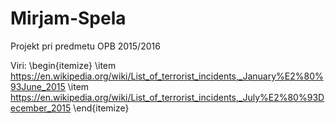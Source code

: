 # Mirjam-Spela
Projekt pri predmetu OPB 2015/2016

Viri:
\begin{itemize}
\item https://en.wikipedia.org/wiki/List_of_terrorist_incidents,_January%E2%80%93June_2015
\item https://en.wikipedia.org/wiki/List_of_terrorist_incidents,_July%E2%80%93December_2015
\end{itemize}

